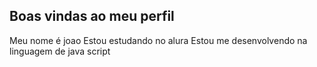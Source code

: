 ## Boas vindas ao meu perfil
Meu nome é joao
Estou estudando no alura
Estou me desenvolvendo na linguagem de java script
